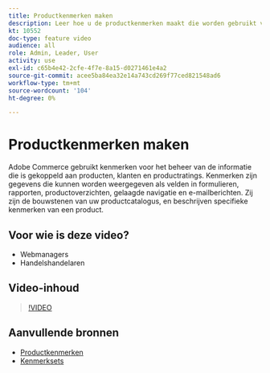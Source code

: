 ```yaml
---
title: Productkenmerken maken
description: Leer hoe u de productkenmerken maakt die worden gebruikt voor het beheren van de informatie die is gekoppeld aan producten, klanten en productratings.
kt: 10552
doc-type: feature video
audience: all
role: Admin, Leader, User
activity: use
exl-id: c65b4e42-2cfe-4f7e-8a15-d0271461e4a2
source-git-commit: acee5ba84ea32e14a743cd269f77ced821548ad6
workflow-type: tm+mt
source-wordcount: '104'
ht-degree: 0%

---
```


# Productkenmerken maken

Adobe Commerce gebruikt kenmerken voor het beheer van de informatie die is gekoppeld aan producten, klanten en productratings. Kenmerken zijn gegevens die kunnen worden weergegeven als velden in formulieren, rapporten, productoverzichten, gelaagde navigatie en e-mailberichten. Zij zijn de bouwstenen van uw productcatalogus, en beschrijven specifieke kenmerken van een product.

## Voor wie is deze video?

- Webmanagers
- Handelshandelaren

## Video-inhoud

>[!VIDEO](https://video.tv.adobe.com/v/343749?quality=12&learn=on)

## Aanvullende bronnen

- [Productkenmerken](https://docs.magento.com/user-guide/catalog/product-attributes.html)
- [Kenmerksets](https://docs.magento.com/user-guide/stores/attribute-sets.html)

